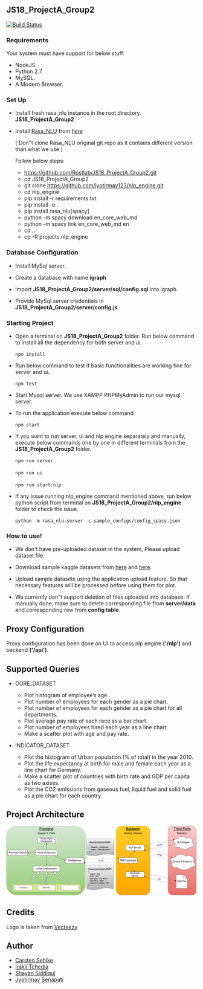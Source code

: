 ## JS18_ProjectA_Group2

[![Build Status](https://travis-ci.org/Rostlab/JS18_ProjectA_Group2.svg?branch=develop)](https://travis-ci.org/Rostlab/JS18_ProjectA_Group2)

### Requirements

Your system must have support for below stuff:

- NodeJS.
- Python 2.7.
- MySQL.
- A Modern Browser.

### Set Up

- Install fresh rasa_nlu instance in the root directory. **JS18_ProjectA_Group2**
   
- Install [Rasa_NLU](https://nlu.rasa.com) from *[here](https://github.com/jyotirmay123/nlp_engine)*
    
  [ Don"t clone Rasa_NLU original git repo as it contains different version than what we use ]
  
  Follow below steps:
  
  - https://github.com/Rostlab/JS18_ProjectA_Group2.git
  - cd JS18_ProjectA_Group2
  - git clone https://github.com/jyotirmay123/nlp_engine.git
  - cd nlp_engine
  - pip install -r requirements.txt
  - pip install -e .
  - pip install rasa_nlu[spacy]
  - python -m spacy download en_core_web_md
  - python -m spacy link en_core_web_md en
  - cd ..
  - cp -R projects nlp_engine
  
### Database Configuration

- Install MySql server.
- Create a database with name **igraph**
- Import **JS18_ProjectA_Group2/server/sql/config.sql** into igraph.
   
- Provide MySql server credentials in **JS18_ProjectA_Group2/server/config.js**
   
### Starting Project

- Open a terminal on **JS18_ProjectA_Group2** folder. 
Run below command to install all the dependency for both server and ui.
  
      npm install

- Run below command to test if basic functionalities are working fine for server and ui.

      npm test

- Start Mysql server. We use XAMPP PHPMyAdmin to run our mysql server.

- To run the application execute below command.
  
      npm start

- If you want to run server, ui and nlp engine separately and manually, execute below
commands one by one in different terminals from the **JS18_ProjectA_Group2** folder. 

      npm run server

      npm run ui
  
      npm run start:nlp
      
- If any issue running nlp_engine command mentioned above, run below python script from terminal on **JS18_ProjectA_Group2/nlp_engine** folder
  to check the issue.

      python -m rasa_nlu.server -c sample_configs/config_spacy.json
      
### How to use!

- We don't have pre-uploaded dataset in the system, Please upload dataset file. 

- Download sample kaggle datasets from [here](https://www.kaggle.com/rhuebner/human-resources-data-set/data) and 
[here](https://www.kaggle.com/worldbank/world-development-indicators/data).

- Upload sample datasets using the application upload feature. So that necessary features will be processed before
using them for plot.

- We currently don"t support deletion of files uploaded into database. If manually done, make sure to delete corresponding
file from **server/data** and corresponding row from **config table**.

## Proxy Configuration

Proxy configuration has been done on UI to access nlp engine **('/nlp')** and backend **('/api')**.

## Supported Queries

- CORE_DATASET

    - Plot histogram of employee’s age.
    - Plot number of employees for each gender as a pie chart.
    - Plot number of employees for each gender as a pie chart for all departments.
    - Plot average pay rate of each race as a bar chart.
    - Plot number of employees hired each year as a line chart.
    - Make a scatter plot with age and pay rate.


- INDICATOR_DATASET

    - Plot the histogram of Urban population (% of total) in the year 2010.
    - Plot the life expectancy at birth for male and female each year as a line chart for Germany.
    - Make a scatter plot of countries with birth rate and GDP per capita as two axises.
    - Plot the CO2 emissions from gaseous fuel, liquid fuel and solid fuel as a pie chart for each country.

## Project Architecture

![Project Architecture](https://github.com/Rostlab/JS18_ProjectA_Group2/blob/develop/mockups/Team%202.%20Project%20Architecture.png)

## Credits
Logo is taken from [Vecteezy](https://www.vecteezy.com/)

## Author

- [Carsten Sehlke](https://github.com/csehlke)
- [Irakli Tchedia](https://github.com/iraklitchedia)
- [Shayan Siddiqui](https://www.linkedin.com/in/shayan-siddiqui/)
- [Jyotirmay Senapati](https://www.linkedin.com/in/jyotirmay-senapati-30615421/)
